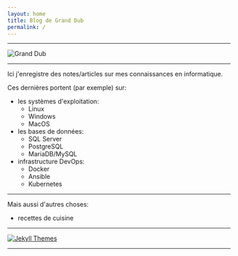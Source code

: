 ```yaml
---
layout: home
title: Blog de Grand Dub
permalink: /
---
```


---

![Grand Dub]({{site.baseurl}}/assets/images/gd-logo-fontmeme-com.png#center)

---

Ici j'enregistre des notes/articles sur mes connaissances en informatique.  

Ces dernières portent (par exemple) sur:
- les systèmes d'exploitation:
  - Linux
  - Windows
  - MacOS
- les bases de données:
  - SQL Server
  - PostgreSQL
  - MariaDB/MySQL
- infrastructure DevOps:
  - Docker
  - Ansible
  - Kubernetes


---

Mais aussi d'autres choses:
- recettes de cuisine

---
[![Jekyll Themes](https://img.shields.io/badge/featured%20on-JekyllThemes-red.svg)](https://github.com/sighingnow/jekyll-gitbook) 

---
